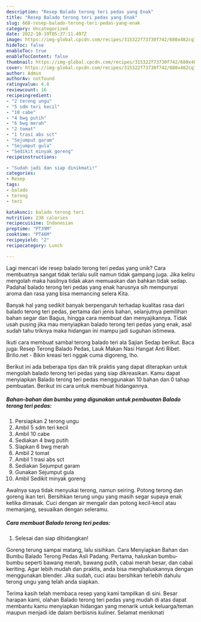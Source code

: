 ```yaml
---
description: "Resep Balado terong teri pedas yang Enak"
title: "Resep Balado terong teri pedas yang Enak"
slug: 668-resep-balado-terong-teri-pedas-yang-enak
category: Uncategorized
date: 2022-10-19T05:37:11.497Z
image: https://img-global.cpcdn.com/recipes/315322f73730f742/680x482cq70/balado-terong-teri-pedas-foto-resep-utama.jpg
hideToc: false
enableToc: true
enableTocContent: false
thumbnail: https://img-global.cpcdn.com/recipes/315322f73730f742/680x482cq70/balado-terong-teri-pedas-foto-resep-utama.jpg
cover: https://img-global.cpcdn.com/recipes/315322f73730f742/680x482cq70/balado-terong-teri-pedas-foto-resep-utama.jpg
author: Admin
authorAv: notfound
ratingvalue: 4.8
reviewcount: 16
recipeingredient:
- "2 terong ungu"
- "5 sdm teri kecil"
- "10 cabe"
- "4 bwg putih"
- "6 bwg merah"
- "2 tomat"
- "1 trasi abs sct"
- "Sejumput garam"
- "Sejumput gula"
- "Sedikit minyak goreng"
recipeinstructions:

- "Sudah jadi dan siap dinikmati!"
categories:
- Resep
tags:
- balado
- terong
- teri

katakunci: balado terong teri 
nutrition: 238 calories
recipecuisine: Indonesian
preptime: "PT39M"
cooktime: "PT46M"
recipeyield: "2"
recipecategory: Lunch

---
```





Lagi mencari ide resep balado terong teri pedas yang unik? Cara membuatnya sangat tidak terlalu sulit namun tidak gampang juga. Jika keliru mengolah maka hasilnya tidak akan memuaskan dan bahkan tidak sedap. Padahal balado terong teri pedas yang enak harusnya sih mempunyai aroma dan rasa yang bisa memancing selera Kita.





Banyak hal yang sedikit banyak berpengaruh terhadap kualitas rasa dari balado terong teri pedas, pertama dari jenis bahan, selanjutnya pemilihan bahan segar dan Bagus, hingga cara membuat dan menyajikannya. Tidak usah pusing jika mau menyiapkan balado terong teri pedas yang enak,      asal sudah tahu triknya maka hidangan ini mampu jadi suguhan istimewa.














Ikuti cara membuat sambal terong balado teri ala Sajian Sedap berikut. Baca juga: Resep Terong Balado Pedas, Lauk Makan Nasi Hangat Anti Ribet. Brilio.net - Bikin kreasi teri nggak cuma digoreng, lho.






Berikut ini ada beberapa tips dan trik praktis yang dapat diterapkan untuk mengolah balado terong teri pedas yang siap dikreasikan. Kamu dapat menyiapkan Balado terong teri pedas menggunakan 10 bahan dan 0 tahap pembuatan. Berikut ini cara untuk membuat hidangannya.

<!--inarticleads1-->

##### Bahan-bahan dan bumbu yang digunakan untuk pembuatan Balado terong teri pedas:

1. Persiapkan 2 terong ungu
1. Ambil 5 sdm teri kecil
1. Ambil 10 cabe
1. Sediakan 4 bwg putih
1. Siapkan 6 bwg merah
1. Ambil 2 tomat
1. Ambil 1 trasi abs sct
1. Sediakan Sejumput garam
1. Gunakan Sejumput gula
1. Ambil Sedikit minyak goreng


Awalnya saya tidak menyukai terong, namun seiring. Potong terong dan goreng ikan teri. Bersihkan terung ungu yang masih segar supaya enak ketika dimasak. Cuci dengan air mengalir dan potong kecil-kecil atau memanjang, sesuaikan dengan seleramu. 

<!--inarticleads2-->

##### Cara membuat Balado terong teri pedas:


1. Selesai dan siap dihidangkan!

Goreng terung sampai matang, lalu sisihkan. Cara Menyiapkan Bahan dan Bumbu Balado Terong Pedas Asli Padang. Pertama, haluskan bumbu-bumbu seperti bawang merah, bawang putih, cabai merah besar, dan cabai keriting. Agar lebih mudah dan praktis, anda bisa menghaluskannya dengan menggunakan blender. Jika sudah, cuci atau bersihkan terlebih dahulu terong ungu yang telah anda siapkan. 

Terima kasih telah membaca resep yang kami tampilkan di sini. Besar harapan kami, olahan Balado terong teri pedas yang mudah di atas dapat membantu kamu menyiapkan hidangan yang menarik untuk keluarga/teman maupun menjadi ide dalam berbisnis kuliner. Selamat menikmati
